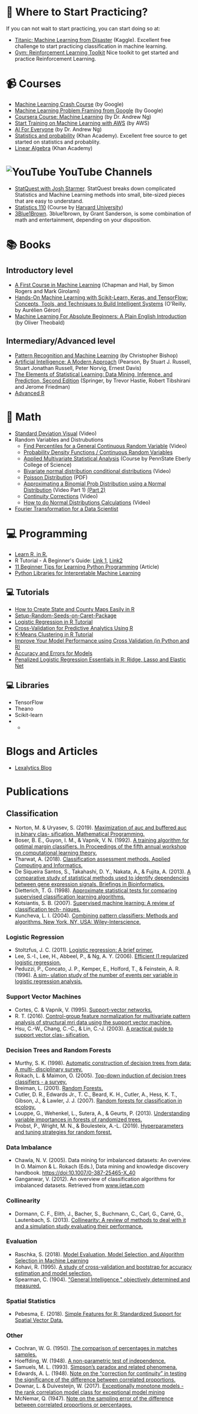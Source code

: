 # :rocket: Where to Start Practicing?
If you can not wait to start practicing, you can start doing so at:
* [Titanic: Machine Learning from Disaster](https://www.kaggle.com/c/titanic) (Kaggle). Excellent free challenge to start practicing classification in machine learning.
* [Gym: Reinforcement Learning Toolkit](https://gym.openai.com/) Nice toolkit to get started and practice Reinforcement Learning.

# :video_camera: Courses
* [Machine Learning Crash Course](https://developers.google.com/machine-learning/crash-course/ml-intro) (by Google)
* [Machine Learning Problem Framing from Google](https://developers.google.com/machine-learning/problem-framing/) (by Google)
* [Coursera Course: Machine Learning](https://www.coursera.org/learn/machine-learning) (by Dr. Andrew Ng)
* [Start Training on Machine Learning with AWS](https://aws.amazon.com/training/learning-paths/machine-learning/) (by AWS)
* [AI For Everyone](https://www.deeplearning.ai/ai-for-everyone/) (by Dr. Andrew Ng)
* [Statistics and probability](https://www.khanacademy.org/math/statistics-probability) (Khan Academy). Excellent free source to get started on statistics and probablity.  
* [Linear Algebra](https://www.khanacademy.org/math/linear-algebra) (Khan Academy)

# ![YouTube](https://cdn.emojidex.com/emoji/px32/YouTube.png?1512927079 "YouTube") YouTube Channels
* [StatQuest with Josh Starmer](https://www.youtube.com/channel/UCtYLUTtgS3k1Fg4y5tAhLbw). StatQuest breaks down complicated Statistics and Machine Learning methods into small, bite-sized pieces that are easy to understand. 
* [Statistics 110](https://www.youtube.com/watch?v=KbB0FjPg0mw&index=1&list=PL2SOU6wwxB0uwwH80KTQ6ht66KWxbzTIo) (Course by [Harvard University](https://www.quora.com/Why-is-Stat-110-so-popular-at-Harvard))  
* [3Blue1Brown](https://www.youtube.com/channel/UCYO_jab_esuFRV4b17AJtAw). 3blue1brown, by Grant Sanderson, is some combination of math and entertainment, depending on your disposition.

# :books: Books
## Introductory level
* [A First Course in Machine Learning](https://www.amazon.com/Simon-Rogers/dp/1498738486/) (Chapman and Hall, by Simon Rogers and Mark Girolami)
* [Hands-On Machine Learning with Scikit-Learn, Keras, and TensorFlow: Concepts, Tools, and Techniques to Build Intelligent Systems](https://www.amazon.com/Hands-Machine-Learning-Scikit-Learn-TensorFlow/dp/1492032646/) (O'Reilly, by Aurélien Géron)
* [Machine Learning For Absolute Beginners: A Plain English Introduction](https://www.amazon.com/Machine-Learning-Absolute-Beginners-Introduction/dp/152095140X) (by Oliver Theobald)

## Intermediary/Advanced level
* [Pattern Recognition and Machine Learning](https://www.springer.com/gp/book/9780387310732) (by Christopher Bishop)
* [Artificial Intelligence: A Modern Approach](http://aima.cs.berkeley.edu/) (Pearson, By Stuart J. Russell, Stuart Jonathan Russell, Peter Norvig, Ernest Davis)
* [The Elements of Statistical Learning: Data Mining, Inference, and Prediction, Second Edition](https://www.amazon.com/Elements-Statistical-Learning-Prediction-Statistics/dp/0387848576) (Springer, by Trevor Hastie, Robert Tibshirani and Jerome Friedman)
* [Advanced R](https://adv-r.hadley.nz/)

# :school: Math
* [Standard Deviation Visual](https://www.youtube.com/watch?v=pW8GZujRcFI) (Video)  
* Random Variables and Distrubutions
    * [Find Percentiles for a General Continuous Random Variable](https://www.youtube.com/watch?v=qo4Zj1n3Gak) (Video)
    * [Probability Density Functions / Continuous Random Variables](https://www.youtube.com/watch?v=szjL60gAweE)
    * [Applied Multivariate Statistical Analysis](https://online.stat.psu.edu/stat505/) (Course by PennState Eberly College of Science)
    * [Bivariate normal distribution conditional distributions](https://www.youtube.com/watch?v=fb8uE4NM2fc) (Video)
    * [Poisson Distribution](http://www.stats.ox.ac.uk/~marchini/teaching/L5/L5.notes.pdf?fbclid=IwAR21tPt0yVmXlU4CvEWRvW_uoeYUn_FIk6jADPfMsZ_B1C2qZDE20N0y5zc) (PDF)
    * [Approximating a Binomial Prob Distribution using a Normal Distribution](https://www.youtube.com/watch?v=rPOSpI7qMl0) (Video Part 1) [(Part 2)](https://www.youtube.com/watch?v=LYjKrMDdWKA)
    * [Continuity Corrections](https://www.youtube.com/watch?v=mjV8okVG1sc) (Video)
    * [How to do Normal Distributions Calculations](https://statistics.laerd.com/statistical-guides/normal-distribution-calculations.php) (Video)
* [Fourier Transformation for a Data Scientist](https://towardsdatascience.com/fourier-transformation-for-a-data-scientist-1f3731115097)

# :computer: Programming
* [Learn R, in R.](https://swirlstats.com/)
* R Tutorial - A Beginner's Guide: [Link 1](https://www.edureka.co/blog/r-tutorial/), [Link2](https://www.edureka.co/blog/r-programming-language)
* [11 Beginner Tips for Learning Python Programming](https://realpython.com/python-beginner-tips/) (Article)
* [Python Libraries for Interpretable Machine Learning](https://towardsdatascience.com/python-libraries-for-interpretable-machine-learning-c476a08ed2c7)

## :computer: Tutorials
* [How to Create State and County Maps Easily in R](https://medium.com/@urban_institute/how-to-create-state-and-county-maps-easily-in-r-577d29300bb2)
* [Setup-Random-Seeds-on-Caret-Package](http://jaehyeon-kim.github.io/2015/05/Setup-Random-Seeds-on-Caret-Package.html)
* [Logistic Regression in R Tutorial](https://www.datacamp.com/community/tutorials/logistic-regression-R)
* [Cross-Validation for Predictive Analytics Using R](http://www.milanor.net/blog/cross-validation-for-predictive-analytics-using-r/)
* [K-Means Clustering in R Tutorial](https://www.datacamp.com/community/tutorials/k-means-clustering-r)
* [Improve Your Model Performance using Cross Validation (in Python and R)](https://www.analyticsvidhya.com/blog/2018/05/improve-model-performance-cross-validation-in-python-r/)
* [Accuracy and Errors for Models](https://rcompanion.org/handbook/G_14.html)
* [Penalized Logistic Regression Essentials in R: Ridge, Lasso and Elastic Net](http://www.sthda.com/english/articles/36-classification-methods-essentials/149-penalized-logistic-regression-essentials-in-r-ridge-lasso-and-elastic-net/)

## :computer: Libraries
* TensorFlow
* Theano
* Scikit-learn
* *


# Blogs and Articles
* [Lexalytics Blog](https://www.lexalytics.com/lexablog/category/machine-learning)


# Publications

## Classification
* Norton, M. & Uryasev, S. (2019). [Maximization of auc and buffered auc in binary clas- sification. Mathematical Programming.](https://dl.acm.org/doi/abs/10.1007/s10107-018-1312-2)
* Boser, B. E., Guyon, I. M., & Vapnik, V. N. (1992). [A training algorithm for optimal margin classifiers. In Proceedings of the fifth annual workshop on computational learning theory.](https://dl.acm.org/doi/10.1145/130385.130401)
* Tharwat, A. (2018). [Classification assessment methods. Applied Computing and Informatics.](https://doi.org/10.1016/j.aci.2018.08.003)
*  De Siqueira Santos, S., Takahashi, D. Y., Nakata, A., & Fujita, A. (2013). [A comparative study of statistical methods used to identify dependencies between gene expression signals. Briefings in Bioinformatics.](https://doi.org/10.1093/bib/bbt051)
* Dietterich, T. G. (1998). [Approximate statistical tests for comparing supervised classification learning algorithms.](https://doi.org/10.1162/089976698300017197)
* Kotsiantis, S. B. (2007). [Supervised machine learning: A review of classification tech- niques.](https://dl.acm.org/doi/10.5555/1566770.1566773)
* Kuncheva, L. I. (2004). [Combining pattern classifiers: Methods and algorithms. New York, NY, USA: Wiley-Interscience.](https://doi.org/10.1002/0471660264)

### Logistic Regression
* Stoltzfus, J. C. (2011). [Logistic regression: A brief primer.](https://doi.org/10.1111/j.1553-2712.2011.01185.x)
* Lee, S.-I., Lee, H., Abbeel, P., & Ng, A. Y. (2006). [Efficient l1 regularized logistic regression.](https://www.aaai.org/Papers/AAAI/2006/AAAI06-064.pdf)
* Peduzzi, P., Concato, J. P., Kemper, E., Holford, T., & Feinstein, A. R. (1996). [A sim- ulation study of the number of events per variable in logistic regression analysis.](https://doi.org/10.1016/S0895-4356(96)00236-3)

### Support Vector Machines
* Cortes, C. & Vapnik, V. (1995). [Support-vector networks.](https://doi.org/10.1023/A:1022627411411)
* R. T. (2016). [Control-group feature normalization for multivariate pattern analysis of structural mri data using the support vector machine.](https://doi.org/10.1016/j.neuroimage.2016.02.044)
* Hsu, C.-W., Chang, C.-C., & Lin, C.-J. (2003). [A practical guide to support vector clas-
sification.](https://www.csie.ntu.edu.tw/~cjlin/papers/guide/guide.pdf)

### Decision Trees and Random Forests
* Murthy, S. K. (1998). [Automatic construction of decision trees from data: A multi- disciplinary survey.](https://doi.org/10.1023/A:1009744630224)
* Rokach, L. & Maimon, O. (2005). [Top-down induction of decision trees classifiers - a survey.](https://doi.org/10.1109/TSMCC.2004.843247)
* Breiman, L. (2001). [Random Forests.](https://doi.org/10.1023/A:1010933404324)
* Cutler, D. R., Edwards Jr., T. C., Beard, K. H., Cutler, A., Hess, K. T., Gibson, J., &
Lawler, J. J. (2007). [Random forests for classification in ecology.](https://doi:10.1890/07-0539.1)
* Louppe, G., Wehenkel, L., Sutera, A., & Geurts, P. (2013). [Understanding variable importances in forests of randomized trees.](http://papers.nips.cc/paper/4928-understanding-variable-importances-in-forests-of-randomized-trees.pdf)
* Probst, P., Wright, M. N., & Boulesteix, A.-L. (2019). [Hyperparameters and tuning strategies for random forest.](https://doi:10.1002/widm.1301)

### Data Imbalance
* Chawla, N. V. (2005). Data mining for imbalanced datasets: An overview. In O. Maimon
& L. Rokach (Eds.), Data mining and knowledge discovery handbook. [https://doi:10.1007/0-387-25465-X_40](https://doi:10.1007/0-387-25465-X_40)
*  Ganganwar, V. (2012). An overview of classification algorithms for imbalanced datasets. Retrieved from www.ijetae.com

### Collinearity
* Dormann, C. F., Elith, J., Bacher, S., Buchmann, C., Carl, G., Carré, G., Lautenbach, S. (2013). [Collinearity: A review of methods to deal with it and a simulation study evaluating their performance.](https://doi:10.1111/j.1600-0587.2012.07348.x)

### Evaluation
* Raschka, S. (2018). [Model Evaluation, Model Selection, and Algorithm Selection in Machine Learning](https://arxiv.org/abs/1811.12808)
* Kohavi, R. (1995). [A study of cross-validation and bootstrap for accuracy estimation and
model selection.](https://dl.acm.org/doi/10.5555/1643031.1643047)
* Spearman, C. (1904). ["General Intelligence," objectively determined and measured.](https://doi.org/10.2307/1412107)

### Spatial Statistics
* Pebesma, E. (2018). [Simple Features for R: Standardized Support for Spatial Vector Data.](https://doi.org/10.32614/RJ-2018-009)


### Other
* Cochran, W. G. (1950). [The comparison of percentages in matches samples.](https://doi.org/10.1093/biomet/37.3-4.256)
* Hoeffding, W. (1948). [A non-parametric test of independence.](https://doi.org/10.1214/aoms/1177730150)
* Samuels, M. L. (1993). [Simpson’s paradox and related phenomena.](http://www.jstor.org/stable/2290700)
* Edwards, A. L. (1948). [Note on the “correction for continuity” in testing the significance of the difference between correlated proportions.](https://doi.org/10.1007/BF02289261)
* Downar, L. & Duivesteijn, W. (2017). [Exceptionally monotone models - the rank correlation model class for exceptional model mining](https://doi.org/10.1007/s10115-016-0979-z)
* McNemar, Q. (1947). [Note on the sampling error of the difference between correlated proportions or percentages.](https://doi.org/10.1007/BF02295996)










